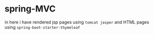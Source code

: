 # spring-MVC
in here i have rendered jsp pages using `tomcat jasper` and HTML pages using `spring-boot-starter-thymeleaf`
